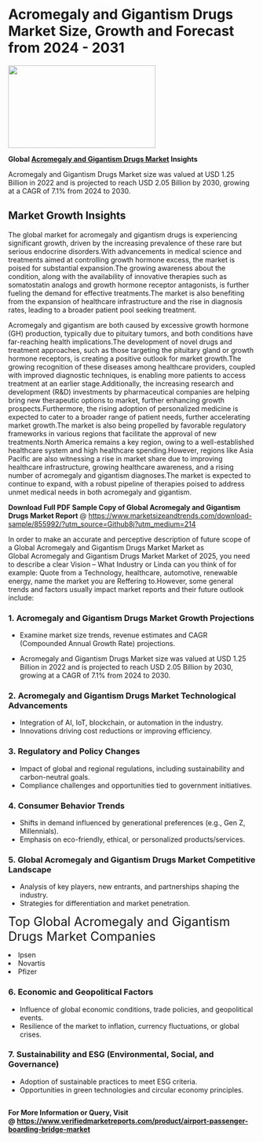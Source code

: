 <H1>Acromegaly and Gigantism Drugs Market Size, Growth and Forecast from 2024 - 2031</H1><img class="aligncenter size-medium wp-image-584254" src="https://thirdeyenews.in/wp-content/uploads/2024/09/Global-Market-Research-300x168.jpeg" alt="" width="300" height="168" /><p><strong>Global&nbsp;<a href="https://www.marketsizeandtrends.com/download-sample/855992/?utm_source=Github8j?utm_medium=214">Acromegaly and Gigantism Drugs Market</a> Insights</strong></p><p>Acromegaly and Gigantism Drugs Market size was valued at USD 1.25 Billion in 2022 and is projected to reach USD 2.05 Billion by 2030, growing at a CAGR of 7.1% from 2024 to 2030.</p><p><h2>Market Growth Insights</h2> <p>The global market for acromegaly and gigantism drugs is experiencing significant growth, driven by the increasing prevalence of these rare but serious endocrine disorders.With advancements in medical science and treatments aimed at controlling growth hormone excess, the market is poised for substantial expansion.The growing awareness about the condition, along with the availability of innovative therapies such as somatostatin analogs and growth hormone receptor antagonists, is further fueling the demand for effective treatments.The market is also benefiting from the expansion of healthcare infrastructure and the rise in diagnosis rates, leading to a broader patient pool seeking treatment.</p> <p></p> <p>Acromegaly and gigantism are both caused by excessive growth hormone (GH) production, typically due to pituitary tumors, and both conditions have far-reaching health implications.The development of novel drugs and treatment approaches, such as those targeting the pituitary gland or growth hormone receptors, is creating a positive outlook for market growth.The growing recognition of these diseases among healthcare providers, coupled with improved diagnostic techniques, is enabling more patients to access treatment at an earlier stage.Additionally, the increasing research and development (R&D) investments by pharmaceutical companies are helping bring new therapeutic options to market, further enhancing growth prospects.Furthermore, the rising adoption of personalized medicine is expected to cater to a broader range of patient needs, further accelerating market growth.The market is also being propelled by favorable regulatory frameworks in various regions that facilitate the approval of new treatments.North America remains a key region, owing to a well-established healthcare system and high healthcare spending.However, regions like Asia Pacific are also witnessing a rise in market share due to improving healthcare infrastructure, growing healthcare awareness, and a rising number of acromegaly and gigantism diagnoses.The market is expected to continue to expand, with a robust pipeline of therapies poised to address unmet medical needs in both acromegaly and gigantism.<p></p><p><span class=""><strong>Download Full PDF Sample Copy of Global Acromegaly and Gigantism Drugs Market Report</strong> @ <a href="https://www.marketsizeandtrends.com/download-sample/855992/?utm_source=Github8j?utm_medium=214" target="_blank">https://www.marketsizeandtrends.com/download-sample/855992/?utm_source=Github8j?utm_medium=214</a></span></p><p>In order to make an accurate and perceptive description of future scope of a Global&nbsp;Acromegaly and Gigantism Drugs Market Market as Global&nbsp;Acromegaly and Gigantism Drugs Market Market of 2025, you need to describe a clear Vision &ndash; What Industry or Linda can you think of for example: Quote from a Technology, healthcare, automotive, renewable energy, name the market you are Reffering to.However, some general trends and factors usually impact market reports and their future outlook include:</p><h3>1.&nbsp;<strong>Acromegaly and Gigantism Drugs Market Growth Projections</strong></h3><ul><li>Examine market size trends, revenue estimates and CAGR (Compounded Annual Growth Rate) projections.</li><li><p>Acromegaly and Gigantism Drugs Market size was valued at USD 1.25 Billion in 2022 and is projected to reach USD 2.05 Billion by 2030, growing at a CAGR of 7.1% from 2024 to 2030.</p></li></ul><h3>2.&nbsp;<strong>Acromegaly and Gigantism Drugs Market Technological Advancements</strong></h3><ul><li>Integration of AI, IoT, blockchain, or automation in the industry.</li><li>Innovations driving cost reductions or improving efficiency.</li></ul><h3>3.&nbsp;<strong>Regulatory and Policy Changes</strong></h3><ul><li>Impact of global and regional regulations, including sustainability and carbon-neutral goals.</li><li>Compliance challenges and opportunities tied to government initiatives.</li></ul><h3>4.&nbsp;<strong>Consumer Behavior Trends</strong></h3><ul><li>Shifts in demand influenced by generational preferences (e.g., Gen Z, Millennials).</li><li>Emphasis on eco-friendly, ethical, or personalized products/services.</li></ul><h3>5.&nbsp;<strong>Global Acromegaly and Gigantism Drugs Market Competitive Landscape</strong></h3><ul><li>Analysis of key players, new entrants, and partnerships shaping the industry.</li><li>Strategies for differentiation and market penetration.</li></ul><p data-pm-slice="1 1 []"><span style="color: inherit; font-family: inherit; font-size: 25px;">Top Global Acromegaly and Gigantism Drugs Market Companies</span></p><div class="" data-test-id=""><p><li>Ipsen</li><li> Novartis</li><li> Pfizer</li></p></div><h3>6.&nbsp;<strong>Economic and Geopolitical Factors</strong></h3><ul><li>Influence of global economic conditions, trade policies, and geopolitical events.</li><li>Resilience of the market to inflation, currency fluctuations, or global crises.</li></ul><h3>7.&nbsp;<strong>Sustainability and ESG (Environmental, Social, and Governance)</strong></h3><ul><li>Adoption of sustainable practices to meet ESG criteria.</li><li>Opportunities in green technologies and circular economy principles.</li></ul><h2><strong style="font-size: 14px;">For More Information or Query, Visit @&nbsp;</strong><a style="background-color: #ffffff; font-size: 14px;" href="https://www.marketsizeandtrends.com/report/acromegaly-and-gigantism-drugs-market/" target="_blank">https://www.verifiedmarketreports.com/product/airport-passenger-boarding-bridge-market</a></h2>